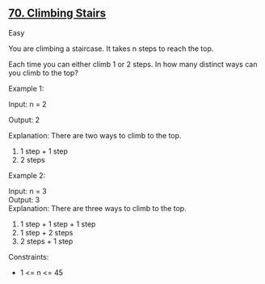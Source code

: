 ## [70. Climbing Stairs](https://leetcode.com/problems/climbing-stairs/description/)

Easy

You are climbing a staircase. It takes n steps to reach the top.

Each time you can either climb 1 or 2 steps. In how many distinct ways can you climb to the top?

Example 1:

Input: n = 2

Output: 2

Explanation: There are two ways to climb to the top.<br>
1. 1 step + 1 step<br>
2. 2 steps<br>

Example 2:

Input: n = 3<br>
Output: 3<br>
Explanation: There are three ways to climb to the top.<br>
1. 1 step + 1 step + 1 step<br>
2. 1 step + 2 steps<br>
3. 2 steps + 1 step<br>

Constraints:

- 1 <= n <= 45